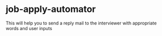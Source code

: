 # job-apply-automator
This will help you to send a reply mail to the interviewer with appropriate words and user inputs
